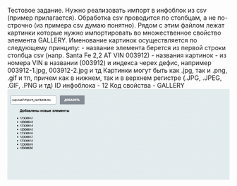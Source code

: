 Тестовое задание. Нужно реализовать импорт в инфоблок из csv (пример прилагается). Обработка csv проводится по столбцам, а не по-строчно (из примера csv думаю понятно). Рядом с этим файлом лежат картинки которые нужно импортировать во множественное свойство элемента GALLERY. Именование картинок осуществляется по следующему принципу: - название элемента берется из первой строки столбца csv (напр. Santa Fe 2,2 АТ VIN 003912) - названия картинок - из номера VIN в названии (003912) и индекса черех дефис, например 003912-1.jpg, 003912-2.jpg и тд Картинки могут быть как .jpg, так и .png, .gif и тп, причем как в нижнем, так и в верхнем регистре (.JPG, .JPEG, .GIF, .PNG и тд) ID инфоблока - 12 Код свойства - GALLERY
![Import](import.png)
